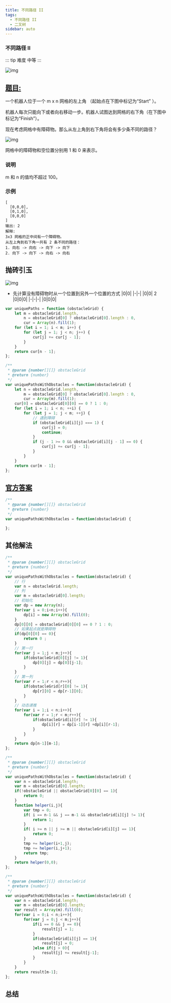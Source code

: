 ```yaml
---
title: 不同路径 II
tags:
  - 不同路径 II
  - 二叉树
sidebar: auto
---
```


### 不同路径 II

::: tip 难度
中等
:::

![img](http://qiniu.gaowenju.com/leecode/banner/20200706.jpg)

## [题目:](https://leetcode-cn.com/problems/unique-paths-ii/)

一个机器人位于一个 m x n 网格的左上角 （起始点在下图中标记为“Start” ）。

机器人每次只能向下或者向右移动一步。机器人试图达到网格的右下角（在下图中标记为“Finish”）。

现在考虑网格中有障碍物。那么从左上角到右下角将会有多少条不同的路径？

![img](http://qiniu.gaowenju.com/leecode/banner/20200706-q.png)

网格中的障碍物和空位置分别用 1 和 0 来表示。


### 说明

m 和 n 的值均不超过 100。

### 示例

```
[
  [0,0,0],
  [0,1,0],
  [0,0,0]
]
输出: 2
解释:
3x3 网格的正中间有一个障碍物。
从左上角到右下角一共有 2 条不同的路径：
1. 向右 -> 向右 -> 向下 -> 向下
2. 向下 -> 向下 -> 向右 -> 向右
```

## 抛砖引玉


![img](http://qiniu.gaowenju.com/leecode/20200706.png)

- 先计算没有障碍物时从一个位置到另外一个位置的方式
|0|0|
|-|-|
|0|0|
2
|0|0|0|
|-|-|-|
|0|0|0|
<!-- math.factorial(m+n-2)/math.factorial(m-1)/math.factorial(n-1) -->
```javascript
var uniquePaths = function (obstacleGrid) {
    let m = obstacleGrid.length,
        n = obstacleGrid[0] ? obstacleGrid[0].length : 0,
        cur = Array(n).fill(1);
    for (let i = 1; i < m; i++) {
        for (let j = 1; j < n; j++) {
            cur[j] += cur[j - 1];
        }
    }
    return cur[n - 1];
};
```

```javascript
/**
 * @param {number[][]} obstacleGrid
 * @return {number}
 */
var uniquePathsWithObstacles = function(obstacleGrid) {
    let n = obstacleGrid.length,
        m = obstacleGrid[0] ? obstacleGrid[0].length : 0,
        cur = Array(m).fill(1);
    cur[0] = obstacleGrid[0][0] == 0 ? 1 : 0;
    for (let i = 1; i < n; ++i) {
        for (let j = 1; j < m; ++j) {
            // 遇到障碍
            if (obstacleGrid[i][j] === 1) {
                cur[j] = 0;
                continue;
            }
            if (j - 1 >= 0 && obstacleGrid[i][j - 1] == 0) {
                cur[j] += cur[j - 1];
            }
        }
    }
    return cur[m - 1];
};
```

## [官方答案](https://leetcode-cn.com/problems/unique-paths-ii/solution/)


```javascript
/**
 * @param {number[][]} obstacleGrid
 * @return {number}
 */
var uniquePathsWithObstacles = function(obstacleGrid) {

};
```


## 其他解法


```javascript
/**
 * @param {number[][]} obstacleGrid
 * @return {number}
 */
var uniquePathsWithObstacles = function(obstacleGrid) {
    // 行
    var n = obstacleGrid.length;
    // 列
    var m = obstacleGrid[0].length;
    // 初始化
    var dp = new Array(n);
    for(var i = 0;i<n;i++){
        dp[i] = new Array(m).fill(0);
    }
    dp[0][0] = obstacleGrid[0][0] == 0 ? 1 : 0;
    // 如果起点就是障碍物
    if(dp[0][0] == 0){
        return 0 ;
    }
    // 第一行
    for(var j = 1;j < m;j++){
        if(obstacleGrid[0][j] != 1){
            dp[0][j] = dp[0][j-1];
        }
    }
    // 第一列
    for(var r = 1;r < n;r++){
        if(obstacleGrid[r][0] != 1){
            dp[r][0] = dp[r-1][0];
        }
    }
    // 动态递推
    for(var i = 1;i < n;i++){
        for(var r = 1;r < m;r++){
            if(obstacleGrid[i][r] != 1){
                dp[i][r] = dp[i-1][r] +dp[i][r-1];
            }
        }
    }
    return dp[n-1][m-1];
};
```



```javascript
/**
 * @param {number[][]} obstacleGrid
 * @return {number}
 */
var uniquePathsWithObstacles = function(obstacleGrid) {
    var n = obstacleGrid.length;
    var m = obstacleGrid[0].length;
    if(!obstacleGrid || obstacleGrid[0][0] == 1){
        return 0;
    }
    function helper(i,j){
        var tmp = 0;
        if( i == n-1 && j == m-1 && obstacleGrid[i][j] != 1){
            return 1;
        }
        if( i >= n || j >= m || obstacleGrid[i][j] == 1){
            return 0;
        }
        tmp += helper(i+1,j);
        tmp += helper(i,j+1);
        return tmp;
    }
    return helper(0,0);
};
```

```javascript
/**
 * @param {number[][]} obstacleGrid
 * @return {number}
 */
var uniquePathsWithObstacles = function(obstacleGrid) {
    var n = obstacleGrid.length;
    var m = obstacleGrid[0].length;
    var result = Array(m).fill(0);
    for(var i = 0;i < n;i++){
        for(var j = 0;j < m;j++){
            if(i == 0 && j == 0){
                result[j] = 1;
            }
            if(obstacleGrid[i][j] == 1){
                result[j] = 0;
            }else if(j > 0){
                result[j] += result[j-1];
            }
        }
    }
    return result[m-1];
};
```

## 总结


